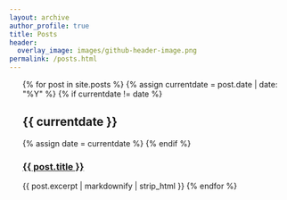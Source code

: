 ```yaml
---
layout: archive
author_profile: true
title: Posts
header:
  overlay_image: images/github-header-image.png
permalink: /posts.html
---
```


<ul>
{% for post in site.posts %}
  {% assign currentdate = post.date | date: "%Y" %}
  {% if currentdate != date %}
    <h2>{{ currentdate }}</h2>
    {% assign date = currentdate %} 
  {% endif %}
    <h3><a href="{{ post.url }}">{{ post.title }}</a></h3>
    {{ post.excerpt | markdownify | strip_html }}
{% endfor %}
</ul>